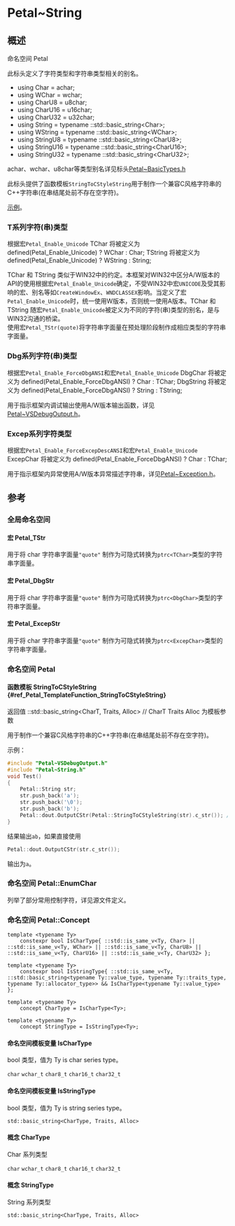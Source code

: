# Petal~String

## 概述

命名空间 Petal

此标头定义了字符类型和字符串类型相关的别名。

 * using Char = achar;
 * using WChar = wchar;
 * using CharU8 = u8char;
 * using CharU16 = u16char;
 * using CharU32 = u32char;
 * using String = typename ::std::basic_string&lt;Char>;
 * using WString = typename ::std::basic_string&lt;WChar>;
 * using StringU8 = typename ::std::basic_string&lt;CharU8>;
 * using StringU16 = typename ::std::basic_string&lt;CharU16>;
 * using StringU32 = typename ::std::basic_string&lt;CharU32>;

achar、wchar、u8char等类型别名详见标头[Petal~BasicTypes.h](Petal~BasicTypes.md)

此标头提供了函数模板`StringToCStyleString`用于制作一个兼容C风格字符串的C++字符串(在串结尾处前不存在空字符)。

[示例](#ref_Petal_TemplateFunction_StringToCStyleString)。

### T系列字符(串)类型

根据宏`Petal_Enable_Unicode`
TChar 将被定义为 defined(Petal_Enable_Unicode) ? WChar : Char;
TString 将被定义为 defined(Petal_Enable_Unicode) ? WString : String;

TChar 和 TString 类似于WIN32中的约定。本框架对WIN32中区分A/W版本的API的使用根据宏`Petal_Enable_Unicode`确定，不受WIN32中宏`UNICODE`及受其影响的宏、别名等如`CreateWindowEx`、`WNDCLASSEX`影响。当定义了宏`Petal_Enable_Unicode`时，统一使用W版本，否则统一使用A版本。TChar 和 TString 随宏`Petal_Enable_Unicode`被定义为不同的字符(串)类型的别名，是与WIN32沟通的桥梁。  
使用宏`Petal_TStr(quote)`将字符串字面量在预处理阶段制作成相应类型的字符串字面量。

### Dbg系列字符(串)类型

根据宏`Petal_Enable_ForceDbgANSI`和宏`Petal_Enable_Unicode`
DbgChar 将被定义为 defined(Petal_Enable_ForceDbgANSI) ? Char : TChar;
DbgString 将被定义为 defined(Petal_Enable_ForceDbgANSI) ? String : TString;

用于指示框架内调试输出使用A/W版本输出函数，详见[Petal~VSDebugOutput.h](Petal~VSDebugOutput.md)。

### Excep系列字符类型

根据宏`Petal_Enable_ForceExcepDescANSI`和宏`Petal_Enable_Unicode`
ExcepChar 将被定义为 defined(Petal_Enable_ForceDbgANSI) ? Char : TChar;

用于指示框架内异常使用A/W版本异常描述字符串，详见[Petal~Exception.h](Petal~Exception.md)。

## 参考

### 全局命名空间

#### 宏 Petal_TStr

用于将 char 字符串字面量`"quote"` 制作为可隐式转换为`ptrc<TChar>`类型的字符串字面量。

#### 宏 Petal_DbgStr

用于将 char 字符串字面量`"quote"` 制作为可隐式转换为`ptrc<DbgChar>`类型的字符串字面量。

#### 宏 Petal_ExcepStr

用于将 char 字符串字面量`"quote"` 制作为可隐式转换为`ptrc<ExcepChar>`类型的字符串字面量。

### 命名空间 Petal

#### 函数模板 StringToCStyleString {#ref_Petal_TemplateFunction_StringToCStyleString}

返回值 ::std::basic_string&lt;CharT, Traits, Alloc> // CharT Traits Alloc 为模板参数

用于制作一个兼容C风格字符串的C++字符串(在串结尾处前不存在空字符)。

示例：
```cpp
#include "Petal~VSDebugOutput.h"
#include "Petal~String.h"
void Test()
{
    Petal::String str;
    str.push_back('a');
    str.push_back('\0');
    str.push_back('b');
    Petal::dout.OutputCStr(Petal::StringToCStyleString(str).c_str()); // 需要C风格字符串！
}
```

结果输出`ab`，如果直接使用
```cpp
Petal::dout.OutputCStr(str.c_str());
```
输出为`a`。

### 命名空间 Petal::EnumChar

列举了部分常用控制字符，详见源文件定义。

### 命名空间 Petal::Concept

	template <typename Ty>
		constexpr bool IsCharType{ ::std::is_same_v<Ty, Char> || ::std::is_same_v<Ty, WChar> || ::std::is_same_v<Ty, CharU8> || ::std::is_same_v<Ty, CharU16> || ::std::is_same_v<Ty, CharU32> };

	template <typename Ty>
		constexpr bool IsStringType{ ::std::is_same_v<Ty, ::std::basic_string<typename Ty::value_type, typename Ty::traits_type, typename Ty::allocator_type>> && IsCharType<typename Ty::value_type> };

	template <typename Ty>
		concept CharType = IsCharType<Ty>;

	template <typename Ty>
		concept StringType = IsStringType<Ty>;

#### 命名空间模板变量 IsCharType

bool 类型，值为 Ty is char series type。

`char` `wchar_t` `char8_t` `char16_t` `char32_t`

#### 命名空间模板变量 IsStringType

bool 类型，值为 Ty is string series type。

`std::basic_string<CharType, Traits, Alloc>`

#### 概念 CharType

Char 系列类型

`char` `wchar_t` `char8_t` `char16_t` `char32_t`

#### 概念 StringType

String 系列类型

`std::basic_string<CharType, Traits, Alloc>`
